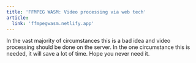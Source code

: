 ```yaml
---
title: 'FFMPEG WASM: Video processing via web tech'
article:
  link: 'ffmpegwasm.netlify.app'
---
```


In the vast majority of circumstances this is a bad idea and video processing should be done on the server. In the one circumstance this is needed, it will save a lot of time. Hope you never need it.